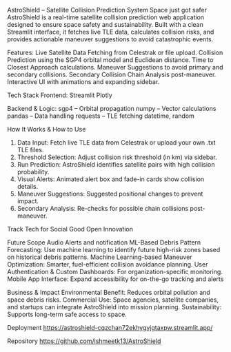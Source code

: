 

AstroShield – Satellite Collision Prediction System
Space just got safer
AstroShield is a real-time satellite collision prediction web application designed to ensure space safety and sustainability. Built with a clean Streamlit interface, it fetches live TLE data, calculates collision risks, and provides actionable maneuver suggestions to avoid catastrophic events.

Features:
Live Satellite Data Fetching from Celestrak or file upload.
Collision Prediction using the SGP4 orbital model and Euclidean distance.
Time to Closest Approach calculations.
Maneuver Suggestions to avoid primary and secondary collisions.
Secondary Collision Chain Analysis post-maneuver.
Interactive UI with animations and expanding sidebar.

Tech Stack
Frontend:
Streamlit
Plotly

Backend & Logic:
sgp4 – Orbital propagation
numpy – Vector calculations
pandas – Data handling
requests – TLE fetching
datetime, random

How It Works & How to Use
1. Data Input: Fetch live TLE data from Celestrak or upload your own .txt TLE files.
2. Threshold Selection: Adjust collision risk threshold (in km) via sidebar.
3. Run Prediction: AstroShield identifies satellite pairs with high collision probability.
4. Visual Alerts: Animated alert box and fade-in cards show collision details.
5. Maneuver Suggestions: Suggested positional changes to prevent impact.
6. Secondary Analysis: Re-checks for possible chain collisions post-maneuver.

Track
Tech for Social Good
Open Innovation

Future Scope
Audio Alerts and notification
ML-Based Debris Pattern Forecasting:
Use machine learning to identify future high-risk zones based on 
historical debris patterns.
Machine Learning-based Maneuver Optimization: Smarter, fuel-efficient 
collision avoidance planning.
User Authentication & Custom Dashboards: For organization-specific 
monitoring.
Mobile App Interface: Expand accessibility for on-the-go tracking and alerts


Business & Impact
Environmental Benefit: Reduces orbital pollution and space debris risks.
Commercial Use: Space agencies, satellite companies, and startups can integrate AstroShield into mission planning.
Sustainability: Supports long-term safe access to space.


Deployment
https://astroshield-cqzchan72ekhygvjgtaxpw.streamlit.app/

Repository
https://github.com/ishmeetk13/AstroShield
